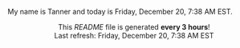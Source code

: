 My name is Tanner and today is Friday, December 20, 7:38 AM EST.

<p align="center">This <i>README</i> file is generated <b>every 3 hours</b>!</br>Last refresh: Friday, December 20, 7:38 AM EST<br /></p>
